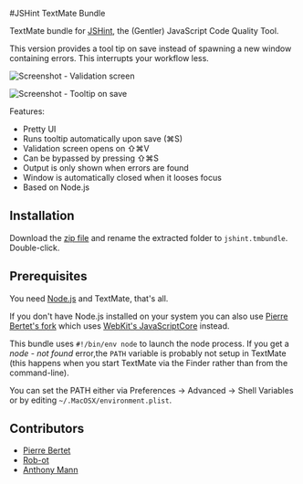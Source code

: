 #JSHint TextMate Bundle

TextMate bundle for [JSHint](http://jshint.com/), the (Gentler) JavaScript Code Quality Tool.

This version provides a tool tip on save instead of spawning a new window containing errors. This interrupts your workflow less.

![Screenshot - Validation screen](//dl.dropbox.com/u/3972536/Github%20Images/validationPopup.png)

![Screenshot - Tooltip on save](//dl.dropbox.com/u/3972536/Github%20Images/toolTip.png)

Features:

* Pretty UI
* Runs tooltip automatically upon save (⌘S)
* Validation screen opens on ⇧⌘V
* Can be bypassed by pressing ⇧⌘S
* Output is only shown when errors are found
* Window is automatically closed when it looses focus
* Based on Node.js

## Installation

Download the [zip file](https://github.com/MrNibbles/jshint.tmbundle/zipball/master) and rename the
extracted folder to `jshint.tmbundle`. Double-click.

## Prerequisites

You need [Node.js](http://nodejs.org/) and TextMate, that's all.

If you don't have Node.js installed on your system you can also use [Pierre Bertet's fork](https://github.com/bpierre/jshint.tmbundle) which uses [WebKit's JavaScriptCore](http://trac.webkit.org/wiki/JSC) instead.

This bundle uses `#!/bin/env node` to launch the node process. If you get a *node - not found* error,the `PATH` variable is probably not setup in TextMate (this happens when you start TextMate via the Finder rather than from the command-line).

You can set the PATH either via Preferences → Advanced → Shell Variables or by editing `~/.MacOSX/environment.plist`.

## Contributors

* [Pierre Bertet](https://github.com/bpierre/)
* [Rob-ot](https://github.com/Rob-ot/)
* [Anthony Mann](https://github.com/MrNibbles/)
